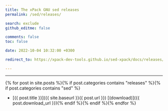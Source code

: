 ```yaml
---
title: The xPack GNU sed releases
permalink: /sed/releases/

search: exclude
github_editme: false

comments: false
toc: false

date: 2022-10-04 10:32:00 +0300

redirect_to: https://xpack-dev-tools.github.io/sed-xpack/docs/releases/

---
```


___
{% for post in site.posts %}{% if post.categories contains "releases" %}{% if post.categories contains "sed" %}
* [{{ post.title }}]({{ site.baseurl }}{{ post.url }}) [(download)]({{ post.download_url }}){% endif %}{% endif %}{% endfor %}
